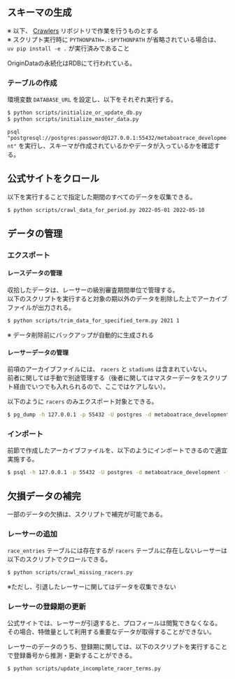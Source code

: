 ## スキーマの生成

※ 以下、 [Crawlers](https://github.com/metaboatrace/crawlers) リポジトリで作業を行うものとする  
※ スクリプト実行時に `PYTHONPATH=.:$PYTHONPATH` が省略されている場合は、 `uv pip install -e .` が実行済みであること

OriginDataの永続化はRDBにて行われている。

### テーブルの作成

環境変数 `DATABASE_URL` を設定し、以下をそれぞれ実行する。

```bash
$ python scripts/initialize_or_update_db.py
$ python scripts/initialize_master_data.py
```

`psql "postgresql://postgres:password@127.0.0.1:55432/metaboatrace_development"` を実行し、スキーマが作成されているかやデータが入っているかを確認する。

## 公式サイトをクロール

以下を実行することで指定した期間のすべてのデータを収集できる。

```bash
$ python scripts/crawl_data_for_period.py 2022-05-01 2022-05-10
```

## データの管理

### エクスポート

#### レースデータの管理

収拾したデータは、レーサーの級別審査期間単位で管理する。  
以下のスクリプトを実行すると対象の期以外のデータを削除した上でアーカイブファイルが出力される。

```bash
$ python scripts/trim_data_for_specified_term.py 2021 1
```

※ データ削除前にバックアップが自動的に生成される

#### レーサーデータの管理

前項のアーカイブファイルには、 `racers` と `stadiums` は含まれていない。  
前者に関しては手動で別途管理する（後者に関してはマスターデータをスクリプト経由でいつでも入れられるので、ここではケアしない）。

以下のように `racers` のみエクスポート対象とできる。

```bash
$ pg_dump -h 127.0.0.1 -p 55432 -U postgres -d metaboatrace_development -n public --data-only --table=racers -f racers_$(date +"%Y%m%d%H%M%S").dump
```

### インポート

前節で作成したアーカイブファイルを、以下のようにインポートできるので適宜実施する。

```bash
$ psql -h 127.0.0.1 -p 55432 -U postgres -d metaboatrace_development -f 20200501.dump
```

## 欠損データの補完

一部のデータの欠損は、スクリプトで補完が可能である。

### レーサーの追加

`race_entries` テーブルには存在するが `racers` テーブルに存在しないレーサーは以下のスクリプトでクロールできる。  

```bash
$ python scripts/crawl_missing_racers.py
```

※ただし、引退したレーサーに関してはデータを収集できない

### レーサーの登録期の更新

公式サイトでは、レーサーが引退すると、プロフィールは閲覧できなくなる。  
その場合、特徴量として利用する重要なデータが取得することができない。

レーサーのデータのうち、登録期に関しては、以下のスクリプトを実行することで登録番号から推測・更新することができる。

```bash
$ python scripts/update_incomplete_racer_terms.py
```
